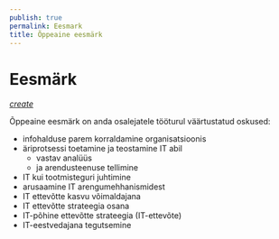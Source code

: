 ```yaml
---
publish: true
permalink: Eesmark
title: Õppeaine eesmärk
---
```


# Eesmärk
<a class='edit' href='https://github.com/agiil/IT/edit/master/Eesmark.md'><i class="material-icons">create</i></a>

Õppeaine eesmärk on anda osalejatele tööturul väärtustatud oskused:

- infohalduse parem korraldamine organisatsioonis
- äriprotsessi toetamine ja teostamine IT abil
  - vastav analüüs
  - ja arendusteenuse tellimine
- IT kui tootmisteguri juhtimine
- arusaamine IT arengumehhanismidest
- IT ettevõtte kasvu võimaldajana
- IT ettevõtte strateegia osana
- IT-põhine ettevõtte strateegia (IT-ettevõte)
- IT-eestvedajana tegutsemine

